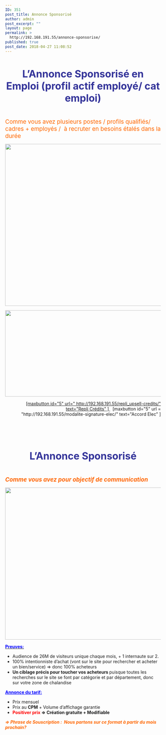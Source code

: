 ```yaml
---
ID: 351
post_title: Annonce Sponsorisé
author: admin
post_excerpt: ""
layout: page
permalink: >
  http://192.168.191.55/annonce-sponsorise/
published: true
post_date: 2018-04-27 11:08:52
---
```

&nbsp;
<p id="ann_spo" style="text-align: center;"><span style="font-size: 24pt; color: #333399;"><b>L’Annonce Sponsorisé en Emploi (</b><b>profil actif employé/ cat emploi)</b></span></p>
&nbsp;

<span style="font-size: 14pt; color: #ff6600;">Comme vous avez plusieurs postes / profils qualifiés/ cadres + employés /  à recruter en besoins étalés dans la durée</span>

<a href="/wp-content/uploads/2018/05/Ann_Spo_Emp1.png"><img class="aligncenter size-full wp-image-475" src="/wp-content/uploads/2018/05/Ann_Spo_Emp1.png" alt="" width="1598" height="522" /></a>

<a href="http://192.168.191.55/wp-content/uploads/2018/04/Ann_spon_1.png"><img class="aligncenter size-full wp-image-401" src="http://192.168.191.55/wp-content/uploads/2018/04/Ann_spon_1.png" alt="" width="1597" height="278" /></a>
<p style="text-align: right;"><a href="http://192.168.188.240/WP/wp-content/uploads/2018/04/Box_1.png">[maxbutton id="5" url=" http://192.168.191.55/repli_upsell-credits/" text="Repli Crédits" ] </a>  [maxbutton id="5" url = "http://192.168.191.55/modalite-signature-elec/" text="Accord Elec" ]</p>
&nbsp;

&nbsp;

&nbsp;
<p id="ann_spo_bus" style="text-align: center;"><b><span style="font-size: 24pt; color: #333399;">L’Annonce Sponsorisé</span></b></p>
&nbsp;

<span style="color: #ff6600; font-size: 14pt;"><b><i>Comme vous avez pour objectif de communication</i></b></span>

<a href="/wp-content/uploads/2018/05/Ann_Spo_Emp_bis1.png"><img class="aligncenter size-full wp-image-476" src="/wp-content/uploads/2018/05/Ann_Spo_Emp_bis1.png" alt="" width="1594" height="490" /></a>

<span style="text-decoration: underline;"><span style="color: #0000ff;"><strong>Preuves:</strong></span></span>
<ul>
 	<li>Audience de 26M de visiteurs unique chaque mois, + 1 internaute sur 2.</li>
 	<li>100% intentionniste d’achat (vont sur le site pour rechercher et acheter un bien/service) =&gt; donc 100% acheteurs</li>
 	<li><b>Un ciblage précis pour toucher vos acheteurs </b>puisque toutes les recherches sur le site se font par catégorie et par département, donc sur votre zone de chalandise</li>
</ul>
<span style="color: #0000ff;"><strong><span style="text-decoration: underline;">Annonce du tarif:</span></strong></span>
<ul>
 	<li>Prix mensuel</li>
 	<li>Prix au <b>CPM</b> + Volume d’affichage garantie</li>
 	<li><b><span style="color: #ff0000;">Positiver prix</span> =&gt; </b><b>Création gratuite + Modifiable</b></li>
</ul>
<span style="color: #ff6600;"><b><i>=&gt; Phrase de Souscription :  </i></b><b><i>Nous partons sur ce format à partir du mois prochain?</i></b></span>

&nbsp;